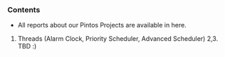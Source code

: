 ### Contents
- All reports about our Pintos Projects are available in here.
1. Threads (Alarm Clock, Priority Scheduler, Advanced Scheduler)
2,3. TBD :) 
